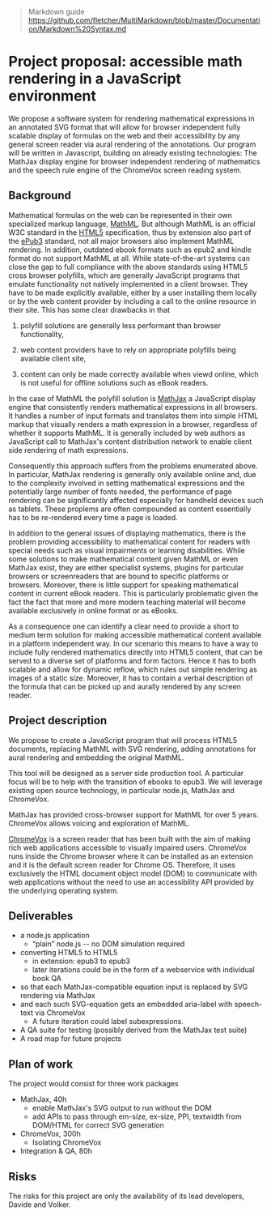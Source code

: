 > Markdown guide https://github.com/fletcher/MultiMarkdown/blob/master/Documentation/Markdown%20Syntax.md

# Project proposal: accessible math rendering in a JavaScript environment

We propose a software system for rendering mathematical expressions in an
annotated SVG format that will allow for browser independent fully scalable
display of formulas on the web and their accessibility by any general screen
reader via aural rendering of the annotations.  Our program will be written in
Javascript, building on already existing technologies: The MathJax display
engine for browser independent rendering of mathematics and the speech rule
engine of the ChromeVox screen reading system.

## Background

Mathematical formulas on the web can be represented in their own specialized
markup language, [MathML](http://www.w3.org/TR/MathML3). But although MathML is
an official W3C standard in the [HTML5](http://www.w3.org/TR/html5)
specification, thus by extension also part of the
[ePub3](http://idpf.org/epub/30) standard, not all major browsers also implement
MathML rendering. In addition, outdated ebook formats such as epub2 and kindle
format do not support MathML at all. While state-of-the-art systems can close
the gap to full compliance with the above standards using HTML5 cross browser
polyfills, which are generally JavaScript programs that emulate functionality
not natively implemented in a client browser. They have to be made explicitly
available, either by a user installing them locally or by the web content
provider by including a call to the online resource in their site.
This has some clear drawbacks in that

1. polyfill solutions are generally less performant than browser functionality,

1. web content providers have to rely on appropriate polyfills being available
   client site,

1. content can only be made correctly available when viewd online, which is not
   useful for offline solutions such as eBook readers.

In the case of MathML the polyfill solution is [MathJax](http://www.mathjax.org)
a JavaScript display engine that consistently renders mathematical expressions
in all browsers. It handles a number of input formats and translates them into
simple HTML markup that visually renders a math expression in a browser,
regardless of whether it supports MathML. It is generally included by web
authors as JavaScript call to MathJax's content distribution network to enable
client side rendering of math expressions.

Consequently this approach suffers from the problems enumerated above. In
particular, MathJax rendering is generally only available online and, due to the
complexity involved in setting mathematical expressions and the potentially
large number of fonts needed, the performance of page rendering can be
significantly affected especially for handheld devices such as tablets. These
proplems are often compounded as content essentially has to be re-rendered every
time a page is loaded.

In addition to the general issues of displaying mathematics, there is the
problem providing accessibility to mathematical content for readers with special
needs such as visual impairments or learning disabilities.  While some solutions
to make mathematical content given MathML or even MathJax exist, they are either
specialist systems, plugins for particular browsers or screenreaders that are
bound to specific platforms or browsers. Moreover, there is little support for
speaking mathematical content in current eBook readers. This is particularly
problematic given the fact the fact that more and more modern teaching material
will become available exclusively in online format or as eBooks.

As a consequence one can identify a clear need to provide a short to medium term
solution for making accessible mathematical content available in a platform
independent way. In our scenario this means to have a way to include fully
rendered mathematics directly into HTML5 content, that can be served to a
diverse set of platforms and form factors. Hence it has to both scalable and
allow for dynamic reflow, which rules out simple rendering as images of a static
size. Moreover, it has to contain a verbal description of the formula that can
be picked up and aurally rendered by any screen reader.


## Project description

We propose to create a JavaScript program that will process HTML5 documents,
replacing MathML with SVG rendering, adding annotations for aural rendering and
embedding the original MathML.

This tool will be designed as a server side production tool. A particular focus
will be to help with the transition of ebooks to epub3. We will leverage
existing open source technology, in particular node.js, MathJax and ChromeVox.

MathJax has provided cross-browser support for MathML for over 5
years. ChromeVox allows voicing and exploration of MathML.

[ChromeVox](http://www.chromevox.com) is a screen reader that has been
built with the aim of making rich web applications accessible to visually impaired
users. ChromeVox runs inside the Chrome browser where it can be installed as an
extension and it is the default screen reader for Chrome OS. Therefore, it uses
exclusively the HTML document object model (DOM) to communicate with web
applications without the need to use an accessibility API provided by the
underlying operating system.



## Deliverables

* a node.js application 
  * “plain” node.js -- no DOM simulation required
* converting HTML5 to HTML5
  * in extension: epub3 to epub3
  * later iterations could be in the form of a webservice with individual book QA
* so that each MathJax-compatible equation input is replaced by SVG rendering via MathJax
* and each such SVG-equation gets an embedded aria-label with speech-text via ChromeVox
  * A future iteration could label subexpressions.
* A QA suite for testing (possibly derived from the MathJax test suite)
* A road map for future projects


## Plan of work

The project would consist for three work packages

* MathJax, 40h
  * enable MathJax's SVG output to run without the DOM
  * add APIs to pass through em-size, ex-size, PPI, textwidth from DOM/HTML for correct SVG generation
* ChromeVox, 300h
  * Isolating ChromeVox
* Integration & QA, 80h

## Risks 

The risks for this project are only the availability of its lead developers, Davide and Volker.


